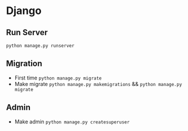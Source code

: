 # Django

## Run Server

`python manage.py runserver`

## Migration

- First time `python manage.py migrate`
- Make migrate `python manage.py makemigrations` && `python manage.py migrate`


## Admin

- Make admin `python manage.py createsuperuser`